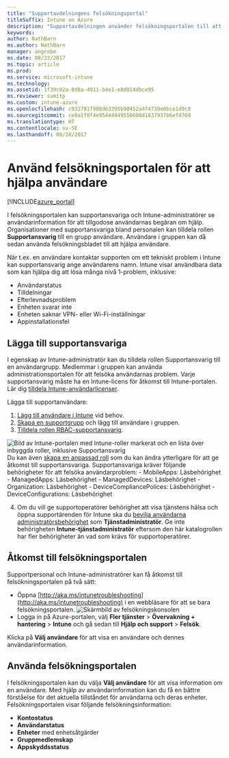 ```yaml
---
title: "Supportavdelningens felsökningsportal"
titleSuffix: Intune on Azure
description: "Supportavdelningen använder felsökningsportalen till att lösa användarnas tekniska problem"
keywords: 
author: NathBarn
ms.author: NathBarn
manager: angrobe
ms.date: 08/23/2017
ms.topic: article
ms.prod: 
ms.service: microsoft-intune
ms.technology: 
ms.assetid: 1f39c02a-8d8a-4911-b4e1-e8d014dbce95
ms.reviewer: sumitp
ms.custom: intune-azure
ms.openlocfilehash: c932781f988d63395b98452a4f4739e0bce1d9c8
ms.sourcegitcommit: ce8a1f0f4e95444949556600d1837937b6efd769
ms.translationtype: HT
ms.contentlocale: sv-SE
ms.lasthandoff: 08/28/2017
---
```

# <a name="use-the-troubleshooting-portal-to-help-users"></a>Använd felsökningsportalen för att hjälpa användare

[!INCLUDE[azure_portal](./includes/azure_portal.md)]

I felsökningsportalen kan supportansvariga och Intune-administratörer se användarinformation för att tillgodose användarnas begäran om hjälp. Organisationer med supportansvariga bland personalen kan tilldela rollen **Supportansvarig** till en grupp användare. Användare i gruppen kan då sedan använda felsökningsbladet till att hjälpa användare.

När t.ex. en användare kontaktar supporten om ett tekniskt problem i Intune kan supportansvarig ange användarens namn. Intune visar användbara data som kan hjälpa dig att lösa många nivå 1-problem, inklusive:
- Användarstatus
- Tilldelningar
- Efterlevnadsproblem
- Enheten svarar inte
-   Enheten saknar VPN- eller Wi-Fi-inställningar
-   Appinstallationsfel

## <a name="add-help-desk-operators"></a>Lägga till supportansvariga
I egenskap av Intune-administratör kan du tilldela rollen Supportansvarig till en användargrupp. Medlemmar i gruppen kan använda administrationsportalen för att felsöka användarnas problem. Varje supportansvarig måste ha en Intune-licens för åtkomst till Intune-portalen. Lär dig [tilldela Intune-användarlicenser](licenses-assign.md).

Lägga till supportanvändare:
1. [Lägg till användare i Intune](users-add.md) vid behov.
2. [Skapa en supportgrupp](groups-add.md) och lägg till användare i gruppen.
3. [Tilldela rollen RBAC-supportansvarig](role-based-access-control.md#built-in-roles).

  ![Bild av Intune-portalen med Intune-roller markerat och en lista över inbyggda roller, inklusive Supportansvarig](./media/help-desk-user-add.png) Du kan även [skapa en anpassad roll](role-based-access-control.md#custom-roles) som du kan ändra ytterligare för att ge åtkomst till supportansvariga.  Supportansvariga kräver följande behörigheter för att felsöka användarproblem:
    - MobileApps: Läsbehörighet
    - ManagedApps: Läsbehörighet
    - ManagedDevices: Läsbehörighet
    - Organization: Läsbehörighet
    - DeviceCompliancePolices: Läsbehörighet
    - DeviceConfigurations: Läsbehörighet

4. Om du vill ge supportoperatörer behörighet att visa tjänstens hälsa och öppna supportärenden för Intune ska du [bevilja användarna administratörsbehörighet](https://docs.microsoft.com/azure/active-directory/active-directory-users-assign-role-azure-portal) som **Tjänstadministratör**. Ge inte behörigheten **Intune-tjänstadministratör** eftersom den här katalogrollen har fler behörigheter än vad som krävs för supportoperatörer.

## <a name="access-the-troubleshooting-portal"></a>Åtkomst till felsökningsportalen

Supportpersonal och Intune-administratörer kan få åtkomst till felsökningsportalen på två sätt:
- Öppna [http://aka.ms/intunetroubleshooting](http://aka.ms/intunetroubleshooting) i en webbläsare för att se bara felsökningsportalen.
  ![Skärmbild av felsökningskonsolen](./media/help-desk-console.png)
- Logga in på Azure-portalen, välj **Fler tjänster** > **Övervakning + hantering** > **Intune** och gå sedan till **Hjälp och support** > **Felsök**.

Klicka på **Välj användare** för att visa en användare och dennes användarinformation.

## <a name="use-the-troubleshooting-portal"></a>Använda felsökningsportalen

I felsökningsportalen kan du välja **Välj användare** för att visa information om en användare. Med hjälp av användarinformation kan du få en bättre förståelse för det aktuella tillståndet för användarna och deras enheter. Felsökningsportalen visar följande felsökningsinformation:
- **Kontostatus**
- **Användarstatus**
- **Enheter** med enhetsåtgärder
- **Gruppmedlemskap**
- **Appskyddsstatus**
